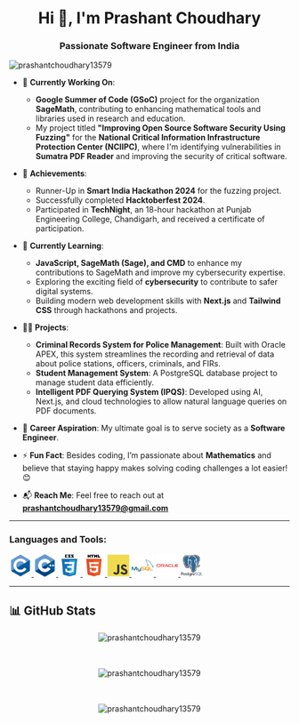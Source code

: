 <h1 align="center">Hi 👋, I'm Prashant Choudhary</h1>
<h3 align="center">Passionate Software Engineer from India</h3>

<p align="left"> <img src="https://komarev.com/ghpvc/?username=prashantchoudhary13579&label=Profile%20views&color=0e75b6&style=flat" alt="prashantchoudhary13579" /> </p>

- 🔭 **Currently Working On**:  
  - **Google Summer of Code (GSoC)** project for the organization **SageMath**, contributing to enhancing mathematical tools and libraries used in research and education.  
  - My project titled **"Improving Open Source Software Security Using Fuzzing"** for the **National Critical Information Infrastructure Protection Center (NCIIPC)**, where I'm identifying vulnerabilities in **Sumatra PDF Reader** and improving the security of critical software.  

- 🌟 **Achievements**:  
  - Runner-Up in **Smart India Hackathon 2024** for the fuzzing project.  
  - Successfully completed **Hacktoberfest 2024**.  
  - Participated in **TechNight**, an 18-hour hackathon at Punjab Engineering College, Chandigarh, and received a certificate of participation.  

- 🌱 **Currently Learning**:  
  - **JavaScript, SageMath (Sage), and CMD** to enhance my contributions to SageMath and improve my cybersecurity expertise.  
  - Exploring the exciting field of **cybersecurity** to contribute to safer digital systems.  
  - Building modern web development skills with **Next.js** and **Tailwind CSS** through hackathons and projects.  

- 👨‍💻 **Projects**:  
  - **Criminal Records System for Police Management**: Built with Oracle APEX, this system streamlines the recording and retrieval of data about police stations, officers, criminals, and FIRs.  
  - **Student Management System**: A PostgreSQL database project to manage student data efficiently.  
  - **Intelligent PDF Querying System (IPQS)**: Developed using AI, Next.js, and cloud technologies to allow natural language queries on PDF documents.  

- 🎯 **Career Aspiration**: My ultimate goal is to serve society as a **Software Engineer**.  

- ⚡ **Fun Fact**: Besides coding, I’m passionate about **Mathematics** and believe that staying happy makes solving coding challenges a lot easier! 😊  

- 📬 **Reach Me**: Feel free to reach out at **prashantchoudhary13579@gmail.com**  

---

<h3 align="left">Languages and Tools:</h3>
<p align="left"> 
  <a href="https://www.cprogramming.com/" target="_blank" rel="noreferrer"> 
    <img src="https://raw.githubusercontent.com/devicons/devicon/master/icons/c/c-original.svg" alt="c" width="40" height="40"/> 
  </a> 
  <a href="https://www.w3schools.com/cpp/" target="_blank" rel="noreferrer"> 
    <img src="https://raw.githubusercontent.com/devicons/devicon/master/icons/cplusplus/cplusplus-original.svg" alt="cplusplus" width="40" height="40"/> 
  </a> 
  <a href="https://www.w3schools.com/css/" target="_blank" rel="noreferrer"> 
    <img src="https://raw.githubusercontent.com/devicons/devicon/master/icons/css3/css3-original-wordmark.svg" alt="css3" width="40" height="40"/> 
  </a> 
  <a href="https://www.w3.org/html/" target="_blank" rel="noreferrer"> 
    <img src="https://raw.githubusercontent.com/devicons/devicon/master/icons/html5/html5-original-wordmark.svg" alt="html5" width="40" height="40"/> 
  </a> 
  <a href="https://developer.mozilla.org/en-US/docs/Web/JavaScript" target="_blank" rel="noreferrer"> 
    <img src="https://raw.githubusercontent.com/devicons/devicon/master/icons/javascript/javascript-original.svg" alt="javascript" width="40" height="40"/> 
  </a> 
  <a href="https://www.mysql.com/" target="_blank" rel="noreferrer"> 
    <img src="https://raw.githubusercontent.com/devicons/devicon/master/icons/mysql/mysql-original-wordmark.svg" alt="mysql" width="40" height="40"/> 
  </a> 
  <a href="https://www.oracle.com/" target="_blank" rel="noreferrer"> 
    <img src="https://raw.githubusercontent.com/devicons/devicon/master/icons/oracle/oracle-original.svg" alt="oracle" width="40" height="40"/> 
  </a> 
  <a href="https://www.postgresql.org" target="_blank" rel="noreferrer"> 
    <img src="https://raw.githubusercontent.com/devicons/devicon/master/icons/postgresql/postgresql-original-wordmark.svg" alt="postgresql" width="40" height="40"/> 
  </a> 
</p>

---

## 📊 GitHub Stats

<p align="center">
  <img align="center" src="https://github-readme-stats.vercel.app/api/top-langs?username=prashantchoudhary13579&show_icons=true&locale=en&layout=compact&theme=transparent" alt="prashantchoudhary13579" />
</p>
<br>
<p align="center">
  <img align="center" src="https://github-readme-stats.vercel.app/api?username=prashantchoudhary13579&show_icons=true&locale=en&theme=transparent" alt="prashantchoudhary13579" />
</p>
<br>
<p align="center">
  <img align="center" src="https://github-readme-streak-stats.herokuapp.com/?user=prashantchoudhary13579&theme=transparent" alt="prashantchoudhary13579" />
</p>
